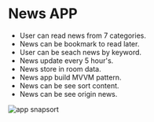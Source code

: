 # News APP

* User can read news from 7 categories.
* News can be bookmark to read later.
* User can be seach news by keyword.
* News update every 5 hour's.
* News store in room data.
* News app build MVVM pattern.
* News can be see sort content. 
* News can be see origin news.

![app snapsort](./snapsort/app_snapsort.png)
